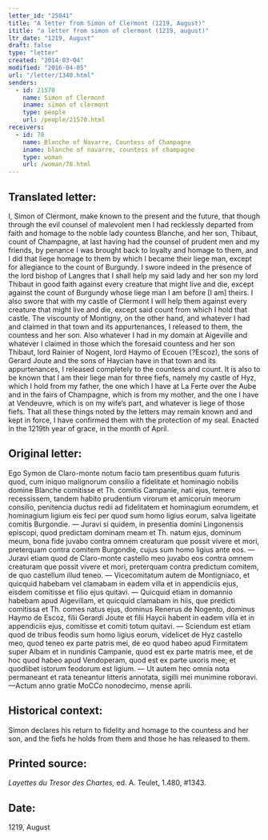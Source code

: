```yaml
---
letter_id: "25041"
title: "A letter from Simon of Clermont (1219, August)"
ititle: "a letter from simon of clermont (1219, august)"
ltr_date: "1219, August"
draft: false
type: "letter"
created: "2014-03-04"
modified: "2016-04-05"
url: "/letter/1340.html"
senders:
  - id: 21570
    name: Simon of Clermont
    iname: simon of clermont
    type: people
    url: /people/21570.html
receivers:
  - id: 78
    name: Blanche of Navarre, Countess of Champagne
    iname: blanche of navarre, countess of champagne
    type: woman
    url: /woman/78.html
---
```

<h2> Translated letter:</h2>I, Simon of Clermont, make known to the present and the future, that though through the evil counsel of malevolent men I had recklessly departed from faith and homage to the noble lady countess Blanche, and her son, Thibaut, count of Champagne, at last having had the counsel of prudent men and my friends, by penance I was brought back to loyalty and homage to them, and I did that liege homage to them by which I became their liege man, except for allegiance to the count of Burgundy. I swore indeed in the presence of the lord bishop of Langres that I shall help my said lady and her son my lord Thibaut in good faith against every creature that might live and die, except against the count of Burgundy whose liege man I am before [I am] theirs.  I also swore that with my castle of Clermont I will help them against every creature that might live and die, except said count from which I hold that castle. The viscounty of Montigny, on the other hand, and whatever I had and claimed in that town and its appurtenances, I released to them, the countess and her son.  Also whatever I had in my domain at Aigeville and whatever I claimed in those which the foresaid countess and her son Thibaut, lord Rainier of Nogent, lord Haymo of Ecouen (?Escoz), the sons of Gerard Joute and the sons of Haycian have in that town and its appurtenances, I released completely to the countess and count. It is also to be known that I am their liege man for three fiefs, namely my castle of Hyz, which I hold from my father, the one which I have at La Ferte over the Aube and in the fairs of Champagne, which is from my mother, and the one I have at Vendeuvre, which is on my wife’s part, and whatever is liege of those fiefs.  That all these things noted by the letters may remain known and and kept in force, I have confirmed them with the protection of my seal. Enacted in the 1219th year of grace, in the month of April.
<h2 class="mt-4"> Original letter:</h2>Ego Symon de Claro-monte notum facio tam presentibus quam futuris quod, cum iniquo malignorum consilio a fidelitate et hominagio nobilis domine Blanche comitisse et Th. comitis Campanie, nati ejus, temere recessissem, tandem habito prudentium virorum et amicoruin meorum consilio, penitencia ductus redii ad fidelitatem et hominagium eorumdem, et hominagium ligium eis feci per quod sum homo ligius eorum, salva ligeitate comitis Burgondie. — Juravi si quidem, in presentia domini Lingonensis episcopi, quod predictam dominam meam et Th. natum ejus, dominum meum, bona fide juvabo contra omnem creaturam que possit vivere et mori, preterquam contra comitem Burgondie, cujus sum homo ligius ante eos. — Juravi etiam quod de Claro-monte castello meo juvabo eos contra omnem creaturam que possit vivere et mori, preterquam contra predictum comitem, de quo castellum illud teneo. — Vicecomitatum autem de Montigniaco, et quicquid habebam vel clamabam in eadem villa et in appendiciis ejus, eisdem comitisse et filio ejus quitavi. — Quicquid etiam in domannio habebam apud Aigevillam, et quicquid clamabam in hiis, que predicti comitissa et Th. comes natus ejus, dominus Renerus de Nogento, dominus Haymo de Escoz, filii Gerardi Joute et filii Haycii habent in eadem villa et in appendiciis ejus, comitisse et comiti totum quitavi. — Sciendum est etiam quod de tribus feodis sum homo ligius eorum, videlicet de Hyz castello meo, quod teneo ex parte patris mei, de eo quod habeo apud Firmitatem super Albam et in nundinis Campanie, quod est ex parte matris mee, et de hoc quod habeo apud Vendoperam, quod est ex parte uxoris mee; et quodlibet istorum feodorum est ligium. — Ut autem hec omnia nota permaneant et rata teneantur litteris annotata, sigilli mei munimine roboravi.—Actum anno gratie MoCCo nonodecimo, mense aprili.
<h2 class="mt-4"> Historical context:</h2>Simon declares his return to fidelity and homage to the countess and her son, and the fiefs he holds from them and those he has released to them.
<h2 class="mt-4"> Printed source:</h2><p><em>Layettes du Tresor des Chartes,</em> ed. A. Teulet, 1.480, #1343.</p><h2 class="mt-4"> Date:</h2>1219, August